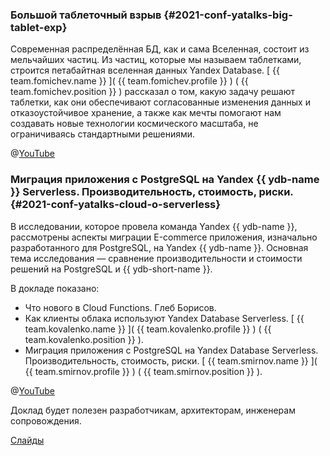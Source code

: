 ### Большой таблеточный взрыв {#2021-conf-yatalks-big-tablet-exp}
Современная распределённая БД, как и сама Вселенная, состоит из мельчайших частиц. Из частиц, которые мы называем таблетками, строится петабайтная вселенная данных Yandex Database. [ {{ team.fomichev.name }} ]( {{ team.fomichev.profile }} ) ( {{ team.fomichev.position }} ) рассказал о том, какую задачу решают таблетки, как они обеспечивают согласованные изменения данных и отказоустойчивое хранение, а также как мечты помогают нам создавать новые технологии космического масштаба, не ограничиваясь стандартными решениями.

@[YouTube](https://www.youtube.com/watch?v=Ay6_ffxK4us&t=7076s)

### Миграция приложения с PostgreSQL на Yandex {{ ydb-name }} Serverless. Производительность, стоимость, риски. {#2021-conf-yatalks-cloud-o-serverless}
В исследовании, которое провела команда Yandex {{ ydb-name }}, рассмотрены аспекты миграции Е-commerce приложения, изначально разработанного для PostgreSQL, на Yandex {{ ydb-name }}. Основная тема исследования — сравнение производительности и стоимости решений на PostgreSQL и {{ ydb-short-name }}.

В докладе показано:
* Что нового в Cloud Functions. Глеб Борисов.
* Как клиенты облака используют Yandex Database Serverless. [ {{ team.kovalenko.name }} ]( {{ team.kovalenko.profile }} ) ( {{ team.kovalenko.position }} ).
* Миграция приложения с PostgreSQL на Yandex Database Serverless. Производительность, стоимость, риски. [ {{ team.smirnov.name }} ]( {{ team.smirnov.profile }} ) ( {{ team.smirnov.position }} ).

@[YouTube](https://www.youtube.com/watch?v=8bgtMxkduV8&t=3946s)

Доклад будет полезен разработчикам, архитекторам, инженерам сопровождения.

[Слайды](https://presentations.ydb.tech/2021/ru/about_cloud_postgresql_migration/presentation.pdf)